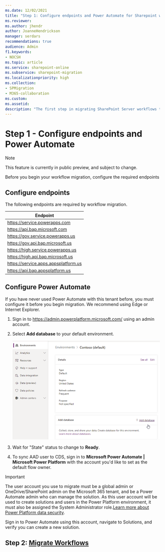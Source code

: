 ```yaml
---
ms.date: 12/02/2021
title: "Step 1: Configure endpoints and Power Automate for Sharepoint workflow migration"
ms.reviewer:
ms.author: jhendr
author: JoanneHendrickson
manager: serdars
recommendations: true
audience: Admin
f1.keywords:
- NOCSH
ms.topic: article
ms.service: sharepoint-online
ms.subservice: sharepoint-migration
ms.localizationpriority: high
ms.collection:
- SPMigration
- M365-collaboration
ms.custom:
ms.assetid:
description: "The first step in migrating SharePoint Server workflows to Microsoft 365."
---
```


# Step 1 - Configure endpoints and Power Automate

> [!NOTE]
> This feature is currently in public preview, and subject to change.

Before you begin your workflow migration, configure the required endpoints

## Configure endpoints

The following endpoints are required by workflow migration.

|Endpoint|
|---|
|<https://service.powerapps.com>|
|<https://api.bap.microsoft.com>|
|<https://gov.service.powerapps.us>|
|<https://gov.api.bap.microsoft.us>|
|<https://high.service.powerapps.us>|
|<https://high.api.bap.microsoft.us>|
|<https://service.apps.appsplatform.us>|
|<https://api.bap.appsplatform.us>|

## Configure Power Automate

If you have never used Power Automate with this tenant before, you must configure it before you begin migration. We recommend using Edge or Internet Explorer.

1. Sign in to https://admin.powerplatform.microsoft.com/ using an admin account.
2. Select **Add database** to your default environment.

   ![Add powerautomate database](media/spmt-add-powerautomate-db.png)

3. Wait for "State" status to change to **Ready**.
4. To sync AAD user to CDS, sign in to **Microsoft Power Automate | Microsoft Power Platform** with the account you'd like to set as the default flow owner.

>[!Important]
>The user account you use to migrate must be a global admin or OneDrive/SharePoint admin on the Microsoft 365 tenant, and be a Power Automate admin who can manage the solution. As this user account will be used to create solutions and users in the Power Platform environment, it must also be assigned the System Administrator role.[Learn more about Power Platform data security](/power-platform/admin/database-security).
>
>Sign in to Power Automate using this account, navigate to Solutions, and verify you can create a new solution.


## Step 2:  [Migrate Workflows](spmt-workflow-step2.md)


